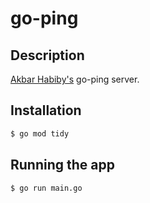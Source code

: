 # go-ping

## Description

[Akbar Habiby's](https://github.com/akbarhabiby) go-ping server.

## Installation

```bash
$ go mod tidy
```

## Running the app

```bash
$ go run main.go
```